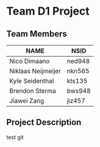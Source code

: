 
Team D1 Project
===============
Team Members
------------
|   **NAME**        |**NSID**|
|-------------------|--------|
|Nico Dimaano       | ned948 | 
|Niklaas Neijmeijer | nkn565 |
|Kyle Seidenthal    | kts135 |
|Brendon Sterma     | bws948 |
|Jiawei Zang        | jiz457 |


Project Description
-------------------
test git


